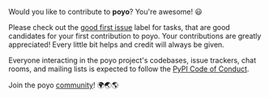 Would you like to contribute to **poyo**? You're awesome! 😃

Please check out the [good first issue][good first issue] label for tasks,
that are good candidates for your first contribution to poyo. Your
contributions are greatly appreciated! Every little bit helps and credit will
always be given.

Everyone interacting in the poyo project's codebases, issue trackers, chat
rooms, and mailing lists is expected to follow the [PyPI Code of
Conduct][code of conduct].

Join the poyo [community][community]! 🌍🌏🌎

[code of conduct]: https://www.pypa.io/en/latest/code-of-conduct/
[community]: https://github.com/hackebrot/poyo/blob/master/COMMUNITY.md
[good first issue]: https://github.com/hackebrot/poyo/labels/good%20first%20issue
